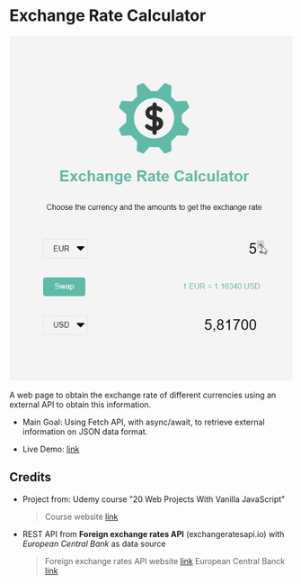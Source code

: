 # Exchange Rate Calculator

![screenshot of the ...](./data/screenshot_01.jpg)

A web page to obtain the exchange rate of different currencies using an external API to obtain this information.

- Main Goal: Using Fetch API, with async/await, to retrieve external information on JSON data format.

- Live Demo: [link](https://orses.github.io/vanilla_javascript/exchange_rate_calculator/src/)

## Credits

- Project from: Udemy course "20 Web Projects With Vanilla JavaScript"

  > Course website [link](https://www.udemy.com/course/web-projects-with-vanilla-javascript)

- REST API from **Foreign exchange rates API** (exchangeratesapi.io) with _European Central Bank_ as data source
  > Foreign exchange rates API website [link](https://www.exchangerate-api.com)
  > European Central Banck [link](https://www.ecb.europa.eu/stats/policy_and_exchange_rates/euro_reference_exchange_rates/html/index.en.html)
